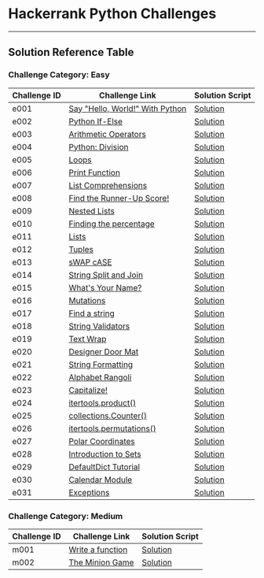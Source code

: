 # Hackerrank Python Challenges
---

## Solution Reference Table

### Challenge Category: Easy

| Challenge ID | Challenge Link | Solution Script |
|----|----------------|-----------------|
| e001  | [Say "Hello, World!" With Python](https://www.hackerrank.com/challenges/py-hello-world/problem) | [Solution](./easy/e001.py) |
| e002  | [Python If-Else](https://www.hackerrank.com/challenges/py-if-else/problem) | [Solution](./easy/e002.py) |
| e003  | [Arithmetic Operators](https://www.hackerrank.com/challenges/python-arithmetic-operators/problem) | [Solution](./easy/e003.py) |
| e004  | [Python: Division](https://www.hackerrank.com/challenges/python-division/problem) | [Solution](./easy/e004.py) |
| e005  | [Loops](https://www.hackerrank.com/challenges/python-loops/problem) | [Solution](./easy/e005.py) |
| e006  | [Print Function](https://www.hackerrank.com/challenges/python-print/problem) | [Solution](./easy/e006.py) |
| e007  | [List Comprehensions](https://www.hackerrank.com/challenges/list-comprehensions/problem) | [Solution](./easy/e007.py) |
| e008  | [Find the Runner-Up Score!](https://www.hackerrank.com/challenges/find-second-maximum-number-in-a-list/problem) | [Solution](./easy/e008.py) |
| e009  | [Nested Lists](https://www.hackerrank.com/challenges/nested-list/problem) | [Solution](./easy/e009.py) |
| e010  | [Finding the percentage](https://www.hackerrank.com/challenges/finding-the-percentage/problem) | [Solution](./easy/e010.py) |
| e011  | [Lists](https://www.hackerrank.com/challenges/python-lists/problem) | [Solution](./easy/e011.py) |
| e012  | [Tuples](https://www.hackerrank.com/challenges/python-tuples/problem) | [Solution](./easy/e012.py) |
| e013  | [sWAP cASE](https://www.hackerrank.com/challenges/swap-case/problem) | [Solution](./easy/e013.py) |
| e014  | [String Split and Join](https://www.hackerrank.com/challenges/python-string-split-and-join/problem) | [Solution](./easy/e014.py) |
| e015  | [What's Your Name?](https://www.hackerrank.com/challenges/whats-your-name/problem) | [Solution](./easy/e015.py) |
| e016  | [Mutations](https://www.hackerrank.com/challenges/python-mutations/problem) | [Solution](./easy/e016.py) |
| e017  | [Find a string](https://www.hackerrank.com/challenges/find-a-string/problem) | [Solution](./easy/e017.py) |
| e018  | [String Validators](https://www.hackerrank.com/challenges/string-validators/problem) | [Solution](./easy/e018.py) |
| e019  | [Text Wrap](https://www.hackerrank.com/challenges/text-wrap/problem) | [Solution](./easy/e019.py) |
| e020  | [Designer Door Mat](https://www.hackerrank.com/challenges/designer-door-mat/problem) | [Solution](./easy/e020.py) |
| e021  | [String Formatting](https://www.hackerrank.com/challenges/python-string-formatting/problem) | [Solution](./easy/e021.py) |
| e022  | [Alphabet Rangoli](https://www.hackerrank.com/challenges/alphabet-rangoli/problem) | [Solution](./easy/e022.py) |
| e023  | [Capitalize!](https://www.hackerrank.com/challenges/capitalize/problem) | [Solution](./easy/e023.py) |
| e024  | [itertools.product()](https://www.hackerrank.com/challenges/itertools-product/problem) | [Solution](./easy/e024.py) |
| e025  | [collections.Counter()](https://www.hackerrank.com/challenges/collections-counter/problem) | [Solution](./easy/e025.py) |
| e026  | [itertools.permutations()](https://www.hackerrank.com/challenges/itertools-permutations/problem) | [Solution](./easy/e026.py) |
| e027  | [Polar Coordinates](https://www.hackerrank.com/challenges/polar-coordinates/problem) | [Solution](./easy/e027.py) |
| e028  | [Introduction to Sets](https://www.hackerrank.com/challenges/py-introduction-to-sets/problem) | [Solution](./easy/e028.py) |
| e029  | [DefaultDict Tutorial](https://www.hackerrank.com/challenges/defaultdict-tutorial/problem) | [Solution](./easy/e029.py) |
| e030  | [Calendar Module](https://www.hackerrank.com/challenges/calendar-module/problem) | [Solution](./easy/e030.py) |
| e031  | [Exceptions](https://www.hackerrank.com/challenges/exceptions/problem) | [Solution](./easy/e031.py) |



### Challenge Category: Medium

| Challenge ID | Challenge Link | Solution Script |
|----|----------------|-----------------|
| m001  | [Write a function](https://www.hackerrank.com/challenges/write-a-function/problem) | [Solution](./medium/m001.py) |
| m002  | [The Minion Game](https://www.hackerrank.com/challenges/the-minion-game/problem) | [Solution](./medium/m002.py) |